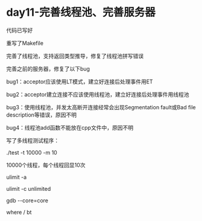 # day11-完善线程池、完善服务器

代码已写好

重写了Makefile

完善了线程池，支持返回类型推导，修复了线程池拼写错误

完善之前的服务器，修复了以下bug

bug1：acceptor应该使用LT模式，建立好连接后处理事件用ET

bug2：acceptor建立连接不应该使用线程池，建立好连接后处理事件用线程池

bug3：使用线程池，并发太高断开连接经常会出现Segmentation fault或Bad file description等错误，原因不明

bug4：线程池add函数不能放在cpp文件中，原因不明

写了多线程测试程序：

./test -t 10000 -m 10

10000个线程，每个线程回显10次

ulimit -a

ulimit -c unlimited

gdb --core=core

where / bt